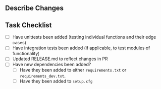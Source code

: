 Describe Changes
---

Task Checklist
----
- [ ] Have unittests been added (testing individual functions and their edge cases)
- [ ] Have integration tests been added (if applicable, to test modules of functionality)
- [ ] Updated RELEASE.md to reflect changes in PR
- [ ] Have new dependencies been added?
  - [ ] Have they been added to either `requirements.txt` or `requirements_dev.txt`.
  - [ ] Have they been added to `setup.cfg`

